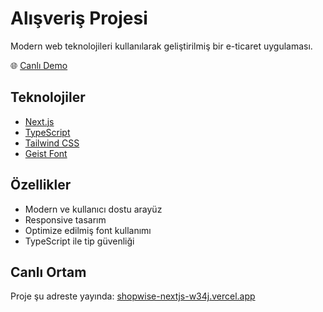 # Alışveriş Projesi

Modern web teknolojileri kullanılarak geliştirilmiş bir e-ticaret uygulaması.

🌐 [Canlı Demo](https://shopwise-nextjs-w34j.vercel.app/)

## Teknolojiler

- [Next.js](https://nextjs.org/)
- [TypeScript](https://www.typescriptlang.org/)
- [Tailwind CSS](https://tailwindcss.com/)
- [Geist Font](https://vercel.com/font)

## Özellikler

- Modern ve kullanıcı dostu arayüz
- Responsive tasarım
- Optimize edilmiş font kullanımı
- TypeScript ile tip güvenliği

## Canlı Ortam

Proje şu adreste yayında: [shopwise-nextjs-w34j.vercel.app](https://shopwise-nextjs-w34j.vercel.app/)
